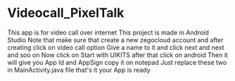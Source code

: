 # Videocall_PixelTalk
This app is for video call over internet
This project is made in Android Studio
Note that make sure that create a new zegocloud account and after creating click on video call option 
Give a name to it and click next and next and soo on
Now click on Start with UIKITS after that click on android
Then it will give you App Id and AppSign copy it on notepad 
Just replace these two in MainActivity.java file that's it your App is ready
